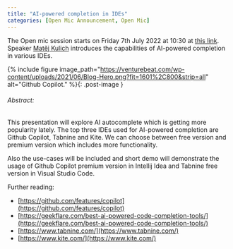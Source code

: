 ```yaml
---
title: "AI-powered completion in IDEs"
categories: [Open Mic Announcement, Open Mic]
---
```


The Open mic session starts on Friday 7th July 2022 at 10:30 at [this link](https://meet.jit.si/2022-10-07-open-mic). Speaker [Matěj Kulich](https://kbss.felk.cvut.cz/web/team#mat%C4%9Bj-kulich) introduces the capabilities of AI-powered completion in various IDEs.

{% include figure image_path="https://venturebeat.com/wp-content/uploads/2021/06/Blog-Hero.png?fit=1601%2C800&strip=all" alt="Github Copilot." %}{: .post-image }

###### Abstract:

This presentation will explore AI autocomplete which is getting more popularity lately. The top three IDEs used for AI-powered completion are Github Copilot, Tabnine and Kite. We can choose between free version and premium version which includes more functionality.

Also the use-cases will be included and short demo will demonstrate the usage of Github Copilot premium version in Intellij Idea and Tabnine free version in Visual Studio Code.



Further reading:
* [https://github.com/features/copilot](https://github.com/features/copilot)
* [https://geekflare.com/best-ai-powered-code-completion-tools/](https://geekflare.com/best-ai-powered-code-completion-tools/)
* [https://www.tabnine.com/](https://www.tabnine.com/)
* [https://www.kite.com/](https://www.kite.com/)
